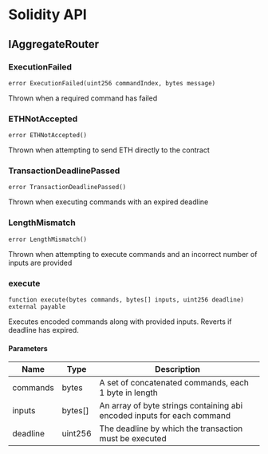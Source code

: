 # Solidity API

## IAggregateRouter

### ExecutionFailed

```solidity
error ExecutionFailed(uint256 commandIndex, bytes message)
```

Thrown when a required command has failed

### ETHNotAccepted

```solidity
error ETHNotAccepted()
```

Thrown when attempting to send ETH directly to the contract

### TransactionDeadlinePassed

```solidity
error TransactionDeadlinePassed()
```

Thrown when executing commands with an expired deadline

### LengthMismatch

```solidity
error LengthMismatch()
```

Thrown when attempting to execute commands and an incorrect number of inputs are provided

### execute

```solidity
function execute(bytes commands, bytes[] inputs, uint256 deadline) external payable
```

Executes encoded commands along with provided inputs. Reverts if deadline has expired.

#### Parameters

| Name | Type | Description |
| ---- | ---- | ----------- |
| commands | bytes | A set of concatenated commands, each 1 byte in length |
| inputs | bytes[] | An array of byte strings containing abi encoded inputs for each command |
| deadline | uint256 | The deadline by which the transaction must be executed |

